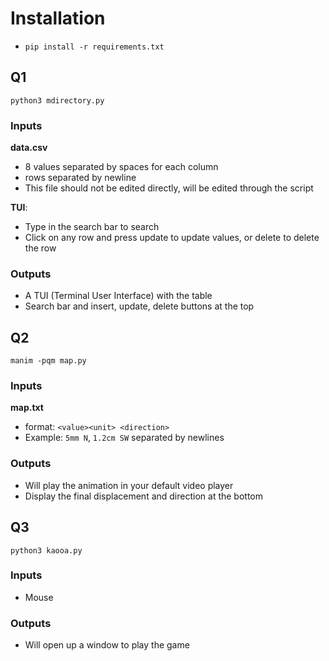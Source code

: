 # Installation
- `pip install -r requirements.txt`

## Q1
`python3 mdirectory.py`
### Inputs
**data.csv**
- 8 values separated by spaces for each column
- rows separated by newline
- This file should not be edited directly, will be edited through the script

**TUI**:
- Type in the search bar to search
- Click on any row and press update to update values, or delete to delete the row
### Outputs
- A TUI (Terminal User Interface) with the table
- Search bar and insert, update, delete buttons at the top


## Q2 
`manim -pqm map.py`
### Inputs
**map.txt**
- format: `<value><unit> <direction>`
- Example: `5mm N`, `1.2cm SW` separated by newlines
### Outputs
- Will play the animation in your default video player
- Display the final displacement and direction at the bottom

## Q3
`python3 kaooa.py`
### Inputs
- Mouse
### Outputs
- Will open up a window to play the game